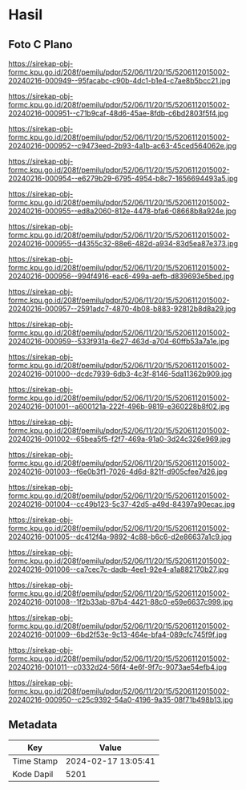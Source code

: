 # Hasil

## Foto C Plano

https://sirekap-obj-formc.kpu.go.id/208f/pemilu/pdpr/52/06/11/20/15/5206112015002-20240216-000949--95facabc-c90b-4dc1-b1e4-c7ae8b5bcc21.jpg

https://sirekap-obj-formc.kpu.go.id/208f/pemilu/pdpr/52/06/11/20/15/5206112015002-20240216-000951--c71b9caf-48d6-45ae-8fdb-c6bd2803f5f4.jpg

https://sirekap-obj-formc.kpu.go.id/208f/pemilu/pdpr/52/06/11/20/15/5206112015002-20240216-000952--c9473eed-2b93-4a1b-ac63-45ced564062e.jpg

https://sirekap-obj-formc.kpu.go.id/208f/pemilu/pdpr/52/06/11/20/15/5206112015002-20240216-000954--e6279b29-6795-4954-b8c7-1656694493a5.jpg

https://sirekap-obj-formc.kpu.go.id/208f/pemilu/pdpr/52/06/11/20/15/5206112015002-20240216-000955--ed8a2060-812e-4478-bfa6-08668b8a924e.jpg

https://sirekap-obj-formc.kpu.go.id/208f/pemilu/pdpr/52/06/11/20/15/5206112015002-20240216-000955--d4355c32-88e6-482d-a934-83d5ea87e373.jpg

https://sirekap-obj-formc.kpu.go.id/208f/pemilu/pdpr/52/06/11/20/15/5206112015002-20240216-000956--994f4916-eac6-499a-aefb-d839693e5bed.jpg

https://sirekap-obj-formc.kpu.go.id/208f/pemilu/pdpr/52/06/11/20/15/5206112015002-20240216-000957--2591adc7-4870-4b08-b883-92812b8d8a29.jpg

https://sirekap-obj-formc.kpu.go.id/208f/pemilu/pdpr/52/06/11/20/15/5206112015002-20240216-000959--533f931a-6e27-463d-a704-60ffb53a7a1e.jpg

https://sirekap-obj-formc.kpu.go.id/208f/pemilu/pdpr/52/06/11/20/15/5206112015002-20240216-001000--dcdc7939-6db3-4c3f-8146-5da11362b909.jpg

https://sirekap-obj-formc.kpu.go.id/208f/pemilu/pdpr/52/06/11/20/15/5206112015002-20240216-001001--a600121a-222f-496b-9819-e360228b8f02.jpg

https://sirekap-obj-formc.kpu.go.id/208f/pemilu/pdpr/52/06/11/20/15/5206112015002-20240216-001002--65bea5f5-f2f7-469a-91a0-3d24c326e969.jpg

https://sirekap-obj-formc.kpu.go.id/208f/pemilu/pdpr/52/06/11/20/15/5206112015002-20240216-001003--f6e0b3f1-7026-4d6d-821f-d905cfee7d26.jpg

https://sirekap-obj-formc.kpu.go.id/208f/pemilu/pdpr/52/06/11/20/15/5206112015002-20240216-001004--cc49b123-5c37-42d5-a49d-84397a90ecac.jpg

https://sirekap-obj-formc.kpu.go.id/208f/pemilu/pdpr/52/06/11/20/15/5206112015002-20240216-001005--dc412f4a-9892-4c88-b6c6-d2e86637a1c9.jpg

https://sirekap-obj-formc.kpu.go.id/208f/pemilu/pdpr/52/06/11/20/15/5206112015002-20240216-001006--ca7cec7c-dadb-4ee1-92e4-a1a882170b27.jpg

https://sirekap-obj-formc.kpu.go.id/208f/pemilu/pdpr/52/06/11/20/15/5206112015002-20240216-001008--1f2b33ab-87b4-4421-88c0-e59e6637c999.jpg

https://sirekap-obj-formc.kpu.go.id/208f/pemilu/pdpr/52/06/11/20/15/5206112015002-20240216-001009--6bd2f53e-9c13-464e-bfa4-089cfc745f9f.jpg

https://sirekap-obj-formc.kpu.go.id/208f/pemilu/pdpr/52/06/11/20/15/5206112015002-20240216-001011--c0332d24-56f4-4e6f-9f7c-9073ae54efb4.jpg

https://sirekap-obj-formc.kpu.go.id/208f/pemilu/pdpr/52/06/11/20/15/5206112015002-20240216-000950--c25c9392-54a0-4196-9a35-08f71b498b13.jpg


## Metadata

| Key        | Value               |
| ---------- | ------------------- |
| Time Stamp | 2024-02-17 13:05:41 |
| Kode Dapil | 5201                |



